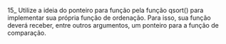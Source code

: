 15_ Utilize a ideia do ponteiro para 
função pela função qsort() para 
implementar sua própria função de ordenação. 
Para isso, sua função deverá receber, 
entre outros argumentos, um ponteiro 
para a função de comparação.
